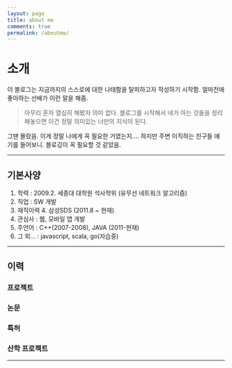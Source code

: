 ```yaml
---
layout: page
title: about me
comments: true
permalink: /aboutme/
---
```


# 소개
이 블로그는 지금까지의 스스로에 대한 나태함을 탈피하고자 작성하기 시작함.
얼마전에 좋아하는 선배가 이런 말을 해줌.

> 아무리 혼자 열심히 해봤자 의미 없다. 블로그를 시작해서 네가 아는 것들을 정리해놓으면 이건 정말 의미있는 너만의 지식이 된다.

그땐 몰랐음. 이게 정말 나에게 꼭 필요한 거였는지....
하지만 주변 이직하는 친구들 얘기를 들어보니. 블로깅이 꼭 필요할 것 같았음.

----------

## 기본사양

1. 학력 : 2009.2. 세종대 대학원 석사학위 (유무선 네트워크 알고리즘)
2. 직업 : SW 개발
3. 재직이력
	4. 삼성SDS (2011.8 ~ 현재)
5. 관심사 : 웹, 모바일 앱 개발
6. 주언어 : C++(2007-2008), JAVA (2011-현재)
7. 그 외... : javascript, scala, go(자습중)

----------

## 이력

### 프로젝트

### 논문
### 특허
### 산학 프로젝트

----------
